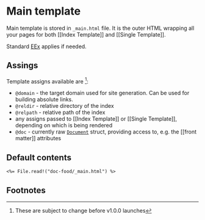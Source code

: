 # Main template

Main template is stored in `_main.html` file.
It is the outer HTML wrapping all your pages for both [[Index Template]] and
[[Single Template]].

Standard [EEx](https://hexdocs.pm/eex/EEx.html) applies if needed.

## Assings

Template assigns available are [^1]:

  - `@domain` - the target domain used for site generation. Can be used for
    building absolute links.
  - `@reldir` - relative directory of the index
  - `@relpath` - relative path of the index
  - any assigns passed to [[Index Template]] or [[Single Template]], depending
    on which is being rendered
  - `@doc` - currently raw
    [`Document`](https://github.com/aerosol/wb/blob/main/lib/wb/resources/document.ex#L2) struct, providing access to, e.g. the [[front matter]] attributes

## Default contents

```
<%= File.read!("doc-food/_main.html") %>
```

## Footnotes

[^1]: These are subject to change before v1.0.0 launches
